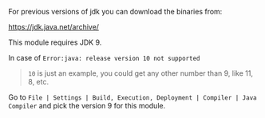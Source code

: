 For previous versions of jdk you can download the binaries from:

https://jdk.java.net/archive/

This module requires JDK 9.

In case of `Error:java: release version 10 not supported`
> `10` is just an example, you could get any other number than 9, like 11, 8, etc.

Go to `File | Settings | Build, Execution, Deployment | Compiler | Java Compiler`
and pick the version 9 for this module.